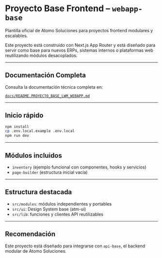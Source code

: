 # Proyecto Base Frontend – `webapp-base`

Plantilla oficial de Atomo Soluciones para proyectos frontend modulares y escalables.

Este proyecto está construido con Next.js App Router y está diseñado para servir como base para nuevos ERPs, sistemas internos o plataformas web reutilizando módulos desacoplados.

---

## Documentación Completa

Consulta la documentación técnica completa en:

[`docs/README.PROYECTO_BASE_LWM_WEBAPP.md`](./docs/README.PROYECTO_BASE_LWM_WEBAPP.md)

---

## Inicio rápido

```bash
npm install
cp .env.local.example .env.local
npm run dev
```

---

## Módulos incluidos

- `inventory` (ejemplo funcional con componentes, hooks y servicios)
- `page-builder` (estructura inicial vacía)

---

## Estructura destacada

- `src/modules`: módulos independientes y portables
- `src/ui`: Design System base (atm-ui)
- `src/lib`: funciones y clientes API reutilizables

---

## Recomendación

Este proyecto está diseñado para integrarse con `api-base`, el backend modular de Atomo Soluciones.
